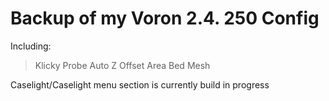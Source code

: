 # Backup of my Voron 2.4. 250 Config

Including:
> Klicky Probe
> Auto Z Offset
> Area Bed Mesh

Caselight/Caselight menu section is currently build in progress
